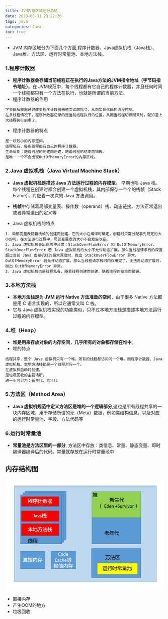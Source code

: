 ```yaml
---
title: JVM内存区域划分总结
date: 2020-08-31 23:22:20
tags: java 
categories: Java
toc: true
---
```


- JVM 内存区域分为下面几个方面,程序计数器、Java虚拟机栈（Java栈）、Java堆、方法区、运行时常量池、本地方法栈。

### 1.程序计数器
- **程序计数器会存储当前线程正在执行的Java方法的JVM指令地址（字节码指令地址）**。在 JVM规范中，每个线程都有它自己的程序计数器，并且任何时间一个线程都只有一个方法在执行，也就是所谓的当前方法。
- 程序计数器的作用

```
字节码解释器通过改变程序计数器来依次读取指令，从而实现代码的流程控制。
在多线程情况下，程序计数器记录的是当前线程执行的位置，从而当线程切换回来时，就知道上次线程执行到哪了。
```

- 程序计数器的特点

```
是一块较小的内存空间。
线程私有，每条线程都有自己的程序计数器。
生命周期：随着线程的创建而创建，随着线程的结束而销毁。
是唯一一个不会出现OutOfMemoryError的内存区域。
```

### 2.Java 虚拟机栈（Java Virtual Machine Stack）
- **Java 虚拟机栈是描述 Java 方法运行过程的内存模型。** 早期也叫 Java 栈。每个线程在创建时都会创建一个虚拟机栈，其内部保存一个个的栈帧（Stack Frame），对应着一次次的 Java 方法调用。
- **栈帧**中存储着局部变量表、操作数（operand）栈、动态链接、方法正常退出或者异常退出的定义等

- Java 虚拟机栈的特点

```
1. 局部变量表随着栈帧的创建而创建，它的大小在编译时确定，创建时只需分配事先规定的大小即可。在方法运行过程中，局部变量表的大小不会发生改变。
2. Java 虚拟机栈会出现两种异常：StackOverFlowError 和 OutOfMemoryError。
StackOverFlowError 若 Java 虚拟机栈的大小不允许动态扩展，那么当线程请求栈的深度超过当前 Java 虚拟机栈的最大深度时，抛出 StackOverFlowError 异常。
OutOfMemoryError 若允许动态扩展，那么当线程请求栈时内存用完了，无法再动态扩展时，抛出 OutOfMemoryError 异常。
3. Java 虚拟机栈也是线程私有，随着线程创建而创建，随着线程的结束而销毁。
```
### 3.本地方法栈
- **本地方法栈是为 JVM 运行 Native 方法准备的空间**，由于很多 Native 方法都是用 C 语言实现的，所以它通常又叫 C 栈。
- 它与 Java 虚拟机栈实现的功能类似，只不过本地方法栈是描述本地方法运行过程的内存模型。


### 4.堆（Heap）
- **堆是用来存放对象的内存空间，几乎所有的对象都存储在堆中**。
- 堆的特点

```
线程共享，整个 Java 虚拟机只有一个堆，所有的线程都访问同一个堆。而程序计数器、Java 虚拟机栈、本地方法栈都是一个线程对应一个。
在虚拟机启动时创建。
是垃圾回收的主要场所。
进一步可分为：新生代、老年代
```

### 5.方法区（Method Area）
- **Java 虚拟机规范中定义方法区是堆的一个逻辑部分**,这也是所有线程共享的一块内存区域，用于存储所谓的元（Meta）数据，例如类结构信息，以及对应的运行时常量池、字段、方法代码等


### 6.运行时常量池
- **常量池是方法区里的一部分**, 方法区中存放：类信息、常量、静态变量、即时编译器编译后的代码。常量就存放在运行时常量池中


## 内存结构图

![](https://raw.githubusercontent.com/zhulg/allpic/master/memory.png)

- 直接内存
- 产生OOM的地方
- 垃圾回收

